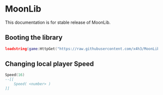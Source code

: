 # MoonLib
This documentation is for stable release of MoonLib.

## Booting the library
```lua
loadstring(game:HttpGet("https://raw.githubusercontent.com/x4h3/MoonLib/main/main.lua"))()
```

## Changing local player Speed
```lua
Speed(16)
--[[
    Speed( <number> )
]]
```

